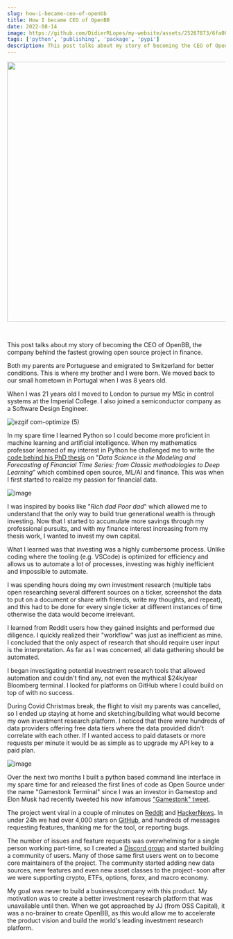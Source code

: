 ```yaml
---
slug: how-i-became-ceo-of-openbb
title: How I became CEO of OpenBB
date: 2022-08-14
image: https://github.com/DidierRLopes/my-website/assets/25267873/6fa08dae-061c-47be-9faf-8fdf4d8d530e
tags: ['python', 'publishing', 'package', 'pypi']
description: This post talks about my story of becoming the CEO of OpenBB, the company behind the fastest growing open source project in finance.
---
```


<p align="center">
    <img width="600" src="https://github.com/DidierRLopes/my-website/assets/25267873/6fa08dae-061c-47be-9faf-8fdf4d8d530e"/>
</p>

<br />

This post talks about my story of becoming the CEO of OpenBB, the company behind the fastest growing open source project in finance.

<!-- truncate -->

<div style={{borderTop: '1px solid #21af90', margin: '1.5em 0'}} />

Both my parents are Portuguese and emigrated to Switzerland for better conditions. This is where my brother and I were born. We moved back to our small hometown in Portugal when I was 8 years old.

When I was 21 years old I moved to London to pursue my MSc in control systems at the Imperial College. I also joined a semiconductor company as a Software Design Engineer.

![ezgif com-optimize (5)](https://github.com/DidierRLopes/my-website/assets/25267873/89dae2b2-d0c2-4826-b0c2-f2d764509e98)

In my spare time I learned Python so I could become more proficient in machine learning and artificial intelligence. When my mathematics professor learned of my interest in Python he challenged me to write the [code behind his PhD thesis](https://github.com/DidierRLopes/UnivariateTimeSeriesForecast) on "_Data Science in the Modeling and Forecasting of Financial Time Series: from Classic methodologies to Deep Learning_" which combined open source, ML/AI and finance. This was when I first started to realize my passion for financial data.

![image](https://github.com/DidierRLopes/my-website/assets/25267873/dae2965f-447f-4c15-973e-9e9c1a6f1c80)

I was inspired by books like "_Rich dad Poor dad_" which allowed me to understand that the only way to build true generational wealth is through investing. Now that I started to accumulate more savings through my professional pursuits, and with my finance interest increasing from my thesis work, I wanted to invest my own capital.

What I learned was that investing was a highly cumbersome process. Unlike coding where the tooling (e.g. VSCode) is optimized for efficiency and allows us to automate a lot of processes, investing was highly inefficient and impossible to automate.

I was spending hours doing my own investment research (multiple tabs open researching several different sources on a ticker, screenshot the data to put on a document or share with friends, write my thoughts, and repeat), and this had to be done for every single ticker at different instances of time otherwise the data would become irrelevant.

I learned from Reddit users how they gained insights and performed due diligence. I quickly realized their "workflow" was just as inefficient as mine. I concluded that the only aspect of research that should require user input is the interpretation. As far as I was concerned, all data gathering should be automated.

I began investigating potential investment research tools that allowed automation and couldn't find any, not even the mythical $24k/year Bloomberg terminal. I looked for platforms on GitHub where I could build on top of with no success.

During Covid Christmas break, the flight to visit my parents was cancelled, so I ended up staying at home and sketching/building what would become my own investment research platform. I noticed that there were hundreds of data providers offering free data tiers where the data provided didn't correlate with each other. If I wanted access to paid datasets or more requests per minute it would be as simple as to upgrade my API key to a paid plan.

![image](https://github.com/DidierRLopes/my-website/assets/25267873/b7715556-1094-497d-9f86-aaa97ca090c2)

Over the next two months I built a python based command line interface in my spare time for and released the first lines of code as Open Source under the name "Gamestonk Terminal" since I was an investor in Gamestop and Elon Musk had recently tweeted his now infamous ["Gamestonk" tweet](https://twitter.com/elonmusk/status/1354174279894642703?s=20).

The project went viral in a couple of minutes on [Reddit](https://www.reddit.com/r/Python/comments/m515yk/gamestonk_terminal_the_equivalent_to_an/) and [HackerNews](https://news.ycombinator.com/item?id=26258773). In under 24h we had over 4,000 stars on [GitHub](https://github.com/OpenBB-finance/OpenBBTerminal), and hundreds of messages requesting features, thanking me for the tool, or reporting bugs.

The number of issues and feature requests was overwhelming for a single person working part-time, so I created a [Discord group](https://openbb.co/discord) and started building a community of users. Many of those same first users went on to become core maintainers of the project. The community started adding new data sources, new features and even new asset classes to the project - soon after we were supporting crypto, ETFs, options, forex, and macro economy.

My goal was never to build a business/company with this product. My motivation was to create a better investment research platform that was unavailable until then. When we got approached by JJ (from OSS Capital), it was a no-brainer to create OpenBB, as this would allow me to accelerate the product vision and build the world's leading investment research platform.